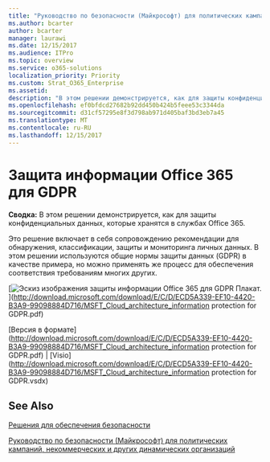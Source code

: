 ```yaml
---
title: "Руководство по безопасности (Майкрософт) для политических кампаний, некоммерческих и других динамических организаций"
ms.author: bcarter
author: bcarter
manager: laurawi
ms.date: 12/15/2017
ms.audience: ITPro
ms.topic: overview
ms.service: o365-solutions
localization_priority: Priority
ms.custom: Strat_O365_Enterprise
ms.assetid: 
description: "В этом решении демонстрируется, как для защиты конфиденциальных данных, которые хранятся в службах Office 365."
ms.openlocfilehash: ef0bfdcd27682b92dd450b424b5feee53c3344da
ms.sourcegitcommit: d31cf57295e8f3d798ab971d405baf3bd3eb7a45
ms.translationtype: MT
ms.contentlocale: ru-RU
ms.lasthandoff: 12/15/2017
---
```

# <a name="office-365-information-protection-for-gdpr"></a>Защита информации Office 365 для GDPR

 **Сводка:** В этом решении демонстрируется, как для защиты конфиденциальных данных, которые хранятся в службах Office 365.
  
Это решение включает в себя сопровождению рекомендации для обнаружения, классификации, защиты и мониторинга личных данных. В этом решении используются общие нормы защиты данных (GDPR) в качестве примера, но можно применять же процесс для обеспечения соответствия требованиям многих других.

[![Эскиз изображения защиты информации Office 365 для GDPR Плакат.](images/InfoProtectGDPR_Poster/o365infoprotectforgdpr_thumb.png)](http://download.microsoft.com/download/E/C/D/ECD5A339-EF10-4420-B3A9-99098884D716/MSFT_Cloud_architecture_information protection for GDPR.pdf)
  
[Версия в формате](http://download.microsoft.com/download/E/C/D/ECD5A339-EF10-4420-B3A9-99098884D716/MSFT_Cloud_architecture_information protection for GDPR.pdf)  | [Visio](http://download.microsoft.com/download/E/C/D/ECD5A339-EF10-4420-B3A9-99098884D716/MSFT_Cloud_architecture_information protection for GDPR.vsdx)
  

## <a name="see-also"></a>See Also

[Решения для обеспечения безопасности](security-solutions.md)
  
[Руководство по безопасности (Майкрософт) для политических кампаний, некоммерческих и других динамических организаций](microsoft-security-guidance-for-political-campaigns-nonprofits-and-other-agile-o.md)






